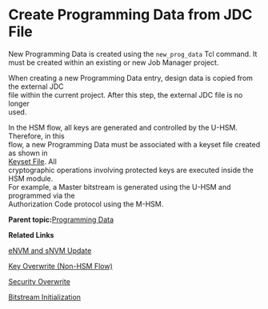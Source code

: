 # Create Programming Data from JDC File

New Programming Data is created using the `new_prog_data` Tcl command. It<br /> must be created within an existing or new Job Manager project.

When creating a new Programming Data entry, design data is copied from the external JDC<br /> file within the current project. After this step, the external JDC file is no longer<br /> used.

In the HSM flow, all keys are generated and controlled by the U-HSM. Therefore, in this<br /> flow, a new Programming Data must be associated with a keyset file created as shown in<br /> [Keyset File](GUID-FA65E854-D3BE-4A5E-9D59-1E8DA84DC48A.md). All<br /> cryptographic operations involving protected keys are executed inside the HSM module.<br /> For example, a Master bitstream is generated using the U-HSM and programmed via the<br /> Authorization Code protocol using the M-HSM.

**Parent topic:**[Programming Data](GUID-F98BC431-42AB-4FCC-9C8C-004277BF6E90.md)

**Related Links**  


[eNVM and sNVM Update](GUID-8FD59B61-D4B8-44D0-B875-C513C3C59040.md)

[Key Overwrite \(Non-HSM Flow\)](GUID-B2F59F83-912F-4ABB-8F5F-1A5D51968ADD.md)

[Security Overwrite](GUID-2B5A7D4B-567C-41A1-AB23-3D965548F07F.md)

[Bitstream Initialization](GUID-AC75F06B-DF1E-4A82-B3BF-C36BE474B68A.md#)

